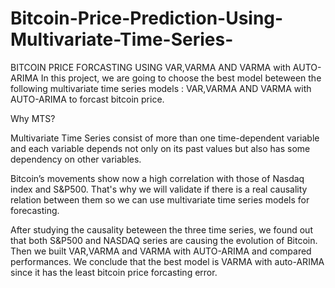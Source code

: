 # Bitcoin-Price-Prediction-Using-Multivariate-Time-Series-
BITCOIN PRICE FORCASTING USING VAR,VARMA AND VARMA with AUTO-ARIMA
In this project, we are going to choose the best model beteween the following multivariate time series models : VAR,VARMA AND VARMA with AUTO-ARIMA to forcast bitcoin price.

Why MTS?

Multivariate Time Series consist of more than one time-dependent variable and each variable depends not only on its past values but also has some dependency on other variables.

Bitcoin’s movements show now a high correlation with those of Nasdaq index and S&P500. That's why we will validate if there is a real causality relation between them so we can use multivariate time series models for forecasting.

After studying the causality beteween the three time series, we found out that both S&P500 and NASDAQ series are causing the evolution of Bitcoin. Then we built VAR,VARMA and VARMA with AUTO-ARIMA and compared performances. We conclude that the best model is VARMA with auto-ARIMA since it has the least bitcoin price forcasting error.
